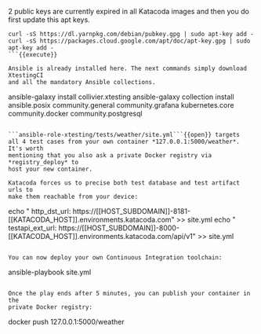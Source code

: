 2 public keys are currently expired in all Katacoda images and then you do
first update this apt keys.

```
curl -sS https://dl.yarnpkg.com/debian/pubkey.gpg | sudo apt-key add -
curl -sS https://packages.cloud.google.com/apt/doc/apt-key.gpg | sudo apt-key add -
```{{execute}}

Ansible is already installed here. The next commands simply download XtestingCI
and all the mandatory Ansible collections.

```
ansible-galaxy install collivier.xtesting
ansible-galaxy collection install ansible.posix community.general community.grafana kubernetes.core community.docker community.postgresql
```{{execute}}

```ansible-role-xtesting/tests/weather/site.yml```{{open}} targets
all 4 test cases from your own container *127.0.0.1:5000/weather*. It's worth
mentioning that you also ask a private Docker registry via *registry_deploy* to
host your new container.

Katacoda forces us to precise both test database and test artifact urls to
make them reachable from your device:

```
echo "      http_dst_url: https://[[HOST_SUBDOMAIN]]-8181-[[KATACODA_HOST]].environments.katacoda.com" >> site.yml
echo "      testapi_ext_url: https://[[HOST_SUBDOMAIN]]-8000-[[KATACODA_HOST]].environments.katacoda.com/api/v1" >> site.yml
```{{execute}}

You can now deploy your own Continuous Integration toolchain:

```
ansible-playbook site.yml
```{{execute}}

Once the play ends after 5 minutes, you can publish your container in the
private Docker registry:

```
docker push 127.0.0.1:5000/weather
```{{execute}}
